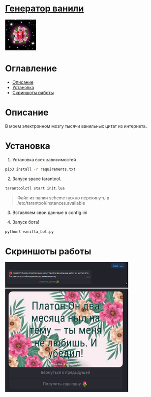 # [Генератор ванили](https://icq.im/Vanilla_bot)

<a href="https://icq.im/Vanilla_bot"><img src="https://github.com/ICQ-BOTS/vanilla_bot/blob/main/vanilla_bot.png" width="100" height="100"></a>


# Оглавление 
 - [Описание](https://github.com/ICQ-BOTS/vanilla_bot#описание)
 - [Установка](https://github.com/ICQ-BOTS/vanilla_bot#установка)
 - [Скриншоты работы](https://github.com/ICQ-BOTS/vanilla_bot#скриншоты-работы)

# Описание
В моем электронном мозгу тысячи ванильных цитат из интернета.

# Установка

1. Установка всех зависимостей 
```bash
pip3 install -r requirements.txt
```

2. Запуск space tarantool.
```bash
tarantoolctl start init.lua
```
> Файл из папки scheme нужно перекинуть в /etc/tarantool/instances.available

3. Вставляем свои данные в config.ini

4. Запуск бота!
```bash
python3 vanilla_bot.py
```

# Скриншоты работы
<img src="https://github.com/ICQ-BOTS/vanilla_bot/blob/main/img/1.png" width="400">
<img src="https://github.com/ICQ-BOTS/vanilla_bot/blob/main/img/2.png" width="400">
